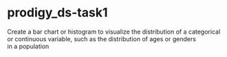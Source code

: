 # prodigy_ds-task1
Create a bar chart or histogram to visualize the distribution of a categorical or continuous variable, such as the distribution of ages or genders in a population
